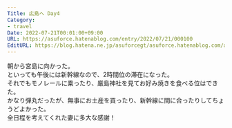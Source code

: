 ```yaml
---
Title: 広島へ Day4
Category:
- travel
Date: 2022-07-21T00:01:00+09:00
URL: https://asuforce.hatenablog.com/entry/2022/07/21/000100
EditURL: https://blog.hatena.ne.jp/asuforcegt/asuforce.hatenablog.com/atom/entry/4207112889901214982
---
```


朝から宮島に向かった。  
といっても午後には新幹線なので、2時間位の滞在になった。  
それでもモノレールに乗ったり、厳島神社を見てお好み焼きを食べる位はできた。  
かなり弾丸だったが、無事にお土産を買ったり、新幹線に間に合ったりしてちょうどよかった。  
全日程を考えてくれた妻に多大な感謝！
